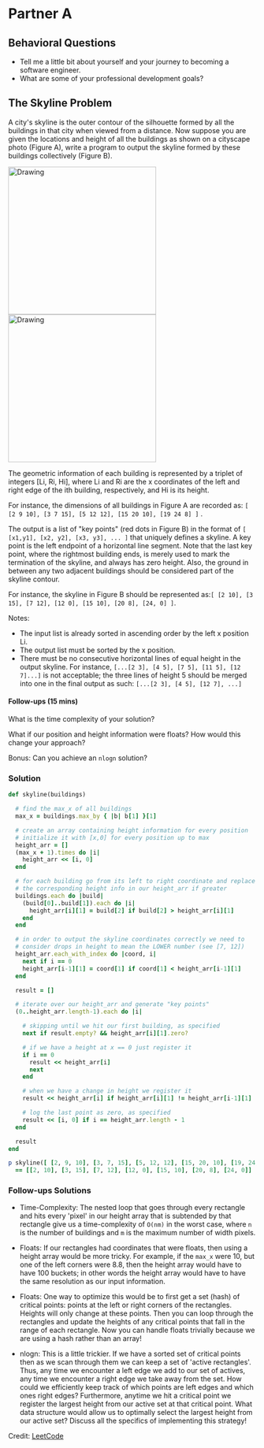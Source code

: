 # Partner A

## Behavioral Questions

* Tell me a little bit about yourself and your journey to becoming a software engineer.
* What are some of your professional development goals?

## The Skyline Problem

A city's skyline is the outer contour of the silhouette formed by all the buildings in that city when viewed from a distance. Now suppose you are given the locations and height of all the buildings as shown on a cityscape photo (Figure A), write a program to output the skyline formed by these buildings collectively (Figure B).


<img src="https://leetcode.com/static/images/problemset/skyline1.jpg" alt="Drawing" style="width: 300px;"/>
<img src="https://leetcode.com/static/images/problemset/skyline2.jpg" alt="Drawing" style="width: 300px;"/>


The geometric information of each building is represented by a triplet of integers [Li, Ri, Hi], where Li and Ri are the x coordinates of the left and right edge of the ith building, respectively, and Hi is its height.

For instance, the dimensions of all buildings in Figure A are recorded as: `[ [2 9 10], [3 7 15], [5 12 12], [15 20 10], [19 24 8] ]` .

The output is a list of "key points" (red dots in Figure B) in the format of `[ [x1,y1], [x2, y2], [x3, y3], ... ]` that uniquely defines a skyline. A key point is the left endpoint of a horizontal line segment. Note that the last key point, where the rightmost building ends, is merely used to mark the termination of the skyline, and always has zero height. Also, the ground in between any two adjacent buildings should be considered part of the skyline contour.

For instance, the skyline in Figure B should be represented as:`[ [2 10], [3 15], [7 12], [12 0], [15 10], [20 8], [24, 0] ]`.

Notes:
* The input list is already sorted in ascending order by the left x position Li.
* The output list must be sorted by the x position.
* There must be no consecutive horizontal lines of equal height in the output skyline. For instance, `[...[2 3], [4 5], [7 5], [11 5], [12 7]...]` is not acceptable; the three lines of height 5 should be merged into one in the final output as such: `[...[2 3], [4 5], [12 7], ...]`

#### Follow-ups (15 mins)

What is the time complexity of your solution?

What if our position and height information were floats? How would this change your approach?

Bonus: Can you achieve an `nlogn` solution?


### Solution

```ruby
def skyline(buildings)

  # find the max_x of all buildings
  max_x = buildings.max_by { |b| b[1] }[1]

  # create an array containing height information for every position
  # initialize it with [x,0] for every position up to max
  height_arr = []
  (max_x + 1).times do |i|
    height_arr << [i, 0]
  end

  # for each building go from its left to right coordinate and replace
  # the corresponding height info in our height_arr if greater
  buildings.each do |build|
    (build[0]..build[1]).each do |i|
      height_arr[i][1] = build[2] if build[2] > height_arr[i][1]
    end
  end

  # in order to output the skyline coordinates correctly we need to
  # consider drops in height to mean the LOWER number (see [7, 12])
  height_arr.each_with_index do |coord, i|
    next if i == 0
    height_arr[i-1][1] = coord[1] if coord[1] < height_arr[i-1][1]
  end

  result = []

  # iterate over our height_arr and generate "key points"
  (0..height_arr.length-1).each do |i|

    # skipping until we hit our first building, as specified
    next if result.empty? && height_arr[i][1].zero?

    # if we have a height at x == 0 just register it
    if i == 0
      result << height_arr[i]
      next
    end

    # when we have a change in height we register it
    result << height_arr[i] if height_arr[i][1] != height_arr[i-1][1]

    # log the last point as zero, as specified
    result << [i, 0] if i == height_arr.length - 1
  end

  result
end

p skyline([ [2, 9, 10], [3, 7, 15], [5, 12, 12], [15, 20, 10], [19, 24, 8] ])
  == [[2, 10], [3, 15], [7, 12], [12, 0], [15, 10], [20, 8], [24, 0]]

```

### Follow-ups Solutions

* Time-Complexity: The nested loop that goes through every rectangle and hits every 'pixel' in our height array that is subtended by that rectangle give us a time-complexity of `O(nm)` in the worst case, where `n` is the number of buildings and `m` is the maximum number of width pixels.

* Floats: If our rectangles had coordinates that were floats, then using a height array would be more tricky. For example, if the `max_x` were 10, but one of the left corners were 8.8, then the height array would have to have 100 buckets; in other words the height array would have to have the same resolution as our input information.

* Floats: One way to optimize this would be to first get a set (hash) of critical points: points at the left or right corners of the rectangles. Heights will only change at these points. Then you can loop through the rectangles and update the heights of any critical points that fall in the range of each rectangle. Now you can handle floats trivially because we are using a hash rather than an array!

* nlogn: This is a little trickier. If we have a sorted set of critical points then as we scan through them we can keep a set of 'active rectangles'. Thus, any
time we encounter a left edge we add to our set of actives, any time we encounter a right edge we take away from the set. How could we efficiently keep track of which points are left edges and which ones right edges? Furthermore, anytime we hit a critical point we register the largest height from our active set at that critical point. What data structure would allow us to optimally select the largest height from our active set? Discuss all the specifics of implementing this strategy!

Credit: [LeetCode](https://leetcode.com/problems/the-skyline-problem/description/)
